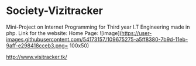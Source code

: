 # Society-Vizitracker

Mini-Project on Internet Programming for Third year I.T Engineering made in php.
Link for the website:
Home Page:
![image](https://user-images.githubusercontent.com/54173157/109675275-a5ff8380-7b9d-11eb-9aff-e298418cceb3.png= 100x50)

http://www.visitracker.tk/
